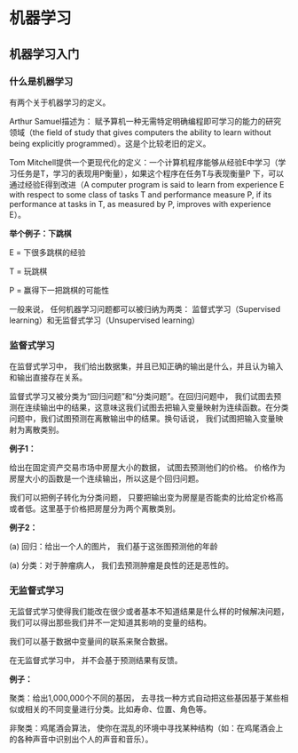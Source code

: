 # 机器学习

## 机器学习入门
### 什么是机器学习
有两个关于机器学习的定义。

Arthur Samuel描述为： 赋予算机一种无需特定明确编程即可学习的能力的研究领域（the field of study that gives computers the ability to learn without being explicitly programmed）。这是个比较老旧的定义。

Tom Mitchell提供一个更现代化的定义：一个计算机程序能够从经验E中学习（学习任务是T，学习的表现用P衡量），如果这个程序在任务T与表现衡量P 下，可以通过经验E得到改进（A computer program is said to learn from experience E with respect to some class of tasks T and performance measure P, if its performance at tasks in T, as measured by P, improves with experience E）。

**举个例子：下跳棋**

E = 下很多跳棋的经验

T = 玩跳棋

P = 赢得下一把跳棋的可能性

一般来说， 任何机器学习问题都可以被归纳为两类： 监督式学习（Supervised learning）和无监督式学习（Unsupervised learning）

### 监督式学习
在监督式学习中， 我们给出数据集，并且已知正确的输出是什么，并且认为输入和输出直接存在关系。

监督式学习又被分类为“回归问题”和“分类问题”。在回归问题中， 我们试图去预测在连续输出中的结果，这意味这我们试图去把输入变量映射为连续函数。在分类问题中，我们试图预测在离散输出中的结果。换句话说， 我们试图把输入变量映射为离散类别。

**例子1：**

给出在固定资产交易市场中房屋大小的数据， 试图去预测他们的价格。 价格作为房屋大小的函数是一个连续输出，所以这是个回归问题。

我们可以把例子转化为分类问题， 只要把输出变为房屋是否能卖的比给定价格高或者低。这里基于价格把房屋分为两个离散类别。

**例子2：**

 (a) 回归：给出一个人的图片， 我们基于这张图预测他的年龄

 (a) 分类：对于肿瘤病人， 我们去预测肿瘤是良性的还是恶性的。

 ### 无监督式学习

 无监督式学习使得我们能改在很少或者基本不知道结果是什么样的时候解决问题，我们可以得出那些我们并不一定知道其影响的变量的结构。

 我们可以基于数据中变量间的联系来聚合数据。

 在无监督式学习中， 并不会基于预测结果有反馈。


**例子：**

聚类：给出1,000,000个不同的基因， 去寻找一种方式自动把这些基因基于某些相似或相关的不同变量进行分类。比如寿命、位置、角色等。

非聚类：鸡尾酒会算法， 使你在混乱的环境中寻找某种结构（如：在鸡尾酒会上的各种声音中识别出个人的声音和音乐）。